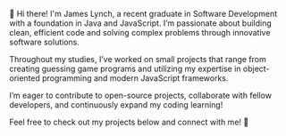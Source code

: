 👋 Hi there! I'm James Lynch, a recent graduate in Software Development with a foundation in Java and JavaScript. I’m passionate about building clean, efficient code and solving complex problems through innovative software solutions.

Throughout my studies, I’ve worked on small projects that range from creating guessing game programs and utilizing my expertise in object-oriented programming and modern JavaScript frameworks.

I’m eager to contribute to open-source projects, collaborate with fellow developers, and continuously expand my coding learning!

Feel free to check out my projects below and connect with me! 🚀
